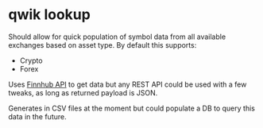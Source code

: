 # qwik lookup

Should allow for quick population of symbol data from all available exchanges based on asset type. By default this supports:
* Crypto
* Forex

Uses [Finnhub API](https://finnhub.io/docs/api) to get data but any REST API could be used with a few tweaks, as long as returned payload is JSON.

Generates in CSV files at the moment but could populate a DB to query this data in the future.